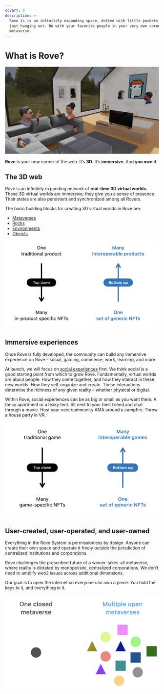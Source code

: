 ```yaml
---
coverY: 0
description: >-
  Rove is is an infinitely expanding space, dotted with little pockets of people
  just hanging out. Be with your favorite people in your very own corner of the
  metaverse.
---
```


# What is Rove?

![Hang out in the immersive web.](<.gitbook/assets/image (5).png>)

**Rove** is your new corner of the web. It’s **3D**. It’s **immersive**. And **you own it**.

## T**he 3D web**

Rove is an infinitely expanding network of **real-time 3D virtual worlds**. These 3D virtual worlds are immersive; they give you a sense of presence. Their states are also persistent and synchronized among all Rovers.

The basic building blocks for creating 3D virtual worlds in Rove are:&#x20;

* [Metaverses](the-3d-web/metaverses.md)
* [Rocks](the-3d-web/rocks/)
* [Environments](the-3d-web/environments.md)
* [Objects](the-3d-web/objects.md)

![An open network of user-created virtual worlds.](<.gitbook/assets/image (6).png>)

## Immersive experiences

Once Rove is fully developed, the community can build any immersive experience on Rove – social, gaming, commerce, work, learning, and more.

At launch, we will focus on [social experiences](immersive-experiences/social-experiences.md) first. We think social is a good starting point from which to grow Rove. Fundamentally, virtual worlds are about people. How they come together, and how they interact in these new worlds. How they self-organize and create. These interactions determine the richness of any given reality – whether physical or digital.

Within Rove, social experiences can be as big or small as you want them. A fancy apartment or a leaky tent. Sit next to your best friend and chat through a movie. Host your next community AMA around a campfire. Throw a house party in VR.

![A social experience in Rove.](<.gitbook/assets/image (8).png>)

## User-created, user-operated, and user-owned

Everything in the Rove System is permissionless by design. Anyone can create their own space and operate it freely outside the jurisdiction of centralized institutions and corporations.

Rove challenges the prescribed future of a winner-takes-all metaverse, where reality is dictated by monopolistic, centralized corporations. We don’t need to amplify web2 issues across additional dimensions.

Our goal is to open the internet so everyone can own a piece. You hold the keys to it, and everything in it.

![An organic, infinitely expanding web3.](<.gitbook/assets/image (11) (1).png>)
